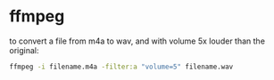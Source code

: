 # ffmpeg

to convert a file from m4a to wav, and with volume 5x louder than the original:

```bash
ffmpeg -i filename.m4a -filter:a "volume=5" filename.wav
```

